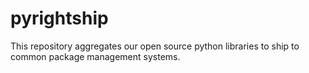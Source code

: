 # pyrightship
This repository aggregates our open source python libraries to ship to common package management systems.  
